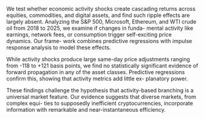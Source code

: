 We test whether economic activity shocks create cascading returns across equities, commodities, and digital assets, 
and find such ripple effects are largely absent. Analyzing the S&P 500,
Microsoft, Ethereum, and WTI crude oil from 2018 to 2025, we examine if changes in funda-
mental activity like earnings, network fees, or consumption trigger self-exciting price dynamics. Our frame-
work combines predictive regressions with impulse response analysis to model these effects.

While activity shocks produce large same-day price adjustments ranging from -118 to +121
basis points, we find no statistically significant evidence of forward propagation in any of the
asset classes. Predictive regressions confirm this, showing that activity metrics add little ex-
planatory power. 

These findings challenge the hypothesis that activity-based branching is a
universal market feature. Our evidence suggests that diverse markets, from complex equi-
ties to supposedly inefficient cryptocurrencies, incorporate information with remarkable and
near-instantaneous efficiency.
